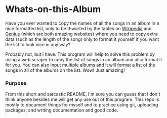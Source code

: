 # Whats-on-this-Album

Have you ever wanted to copy the names of all the songs in an album in a nice formatted list, only to be thwarted by the tables on [Wikipedia](https://en.wikipedia.org/wiki/Step_in_the_Arena_(album)#Track_listing) and [Genius](https://genius.com/albums/Gang-starr/Step-in-the-arena) (which are both amazing websites) where you need to copy extra data (such as the length of the song) only to format it yourself if you want the list to look nice in any way?

Probably not, but I have. This program will help to solve this problem by using a web scraper to copy the list of songs in an album and also format it for you. You can also input multiple albums and it will format a list of the songs in all of the albums on the list. Wow! Just amazing!

### Purpose
From this short and sarcastic README, I'm sure you can guess that I don't think anyone besides me will get any use out of this program. This repo is mostly to document things for myself and to practice using git, uploading packages, and writing documentation and good code.
